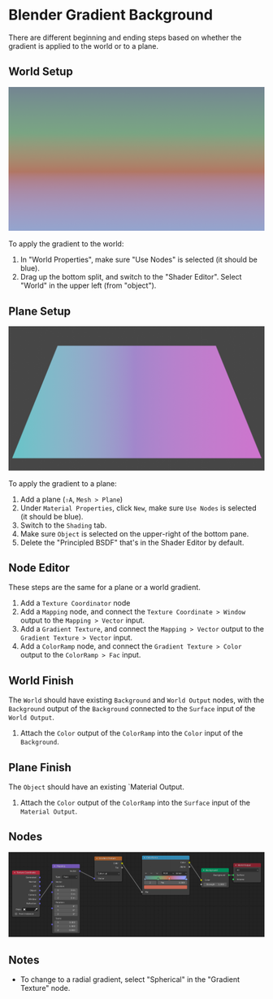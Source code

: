 # Blender Gradient Background

There are different beginning and ending steps based on whether the gradient is applied to the world or to a plane.

## World Setup

![Gradient World](assets/blender-gradient-world.png)

To apply the gradient to the world:

1. In "World Properties", make sure "Use Nodes" is selected (it should be blue).
2. Drag up the bottom split, and switch to the "Shader Editor". Select "World" in the upper left (from "object").

## Plane Setup

![Gradient Plane](assets/blender-gradient-plane.png)

To apply the gradient to a plane:

1. Add a plane (`⇧A`, `Mesh > Plane`)
2. Under `Material Properties`, click `New`, make sure `Use Nodes` is selected (it should be blue).
3. Switch to the `Shading` tab.
4. Make sure `Object` is selected on the upper-right of the bottom pane.
5. Delete the "Principled BSDF" that's in the Shader Editor by default.

## Node Editor

These steps are the same for a plane or a world gradient.

1. Add a `Texture Coordinator` node
2. Add a `Mapping` node, and connect the `Texture Coordinate > Window` output to the `Mapping > Vector` input.
3. Add a `Gradient Texture`, and connect the `Mapping > Vector` output to the `Gradient Texture > Vector` input.
4. Add a `ColorRamp` node, and connect the `Gradient Texture > Color` output to the `ColorRamp > Fac` input.

## World Finish

The `World` should have existing `Background` and `World Output` nodes, with the `Background` output of the `Background` connected to the `Surface` input of the `World Output`.

1. Attach the `Color` output of the `ColorRamp` into the `Color` input of the `Background`.

## Plane Finish

The `Object` should have an existing `Material Output.

1. Attach the `Color` output of the `ColorRamp` into the `Surface` input of the `Material Output`.

## Nodes

[![Gradient World Nodes](assets/blender-gradient-world-nodes.png)](assets/blender-gradient-world-nodes.png)

## Notes

- To change to a radial gradient, select "Spherical" in the "Gradient Texture" node.